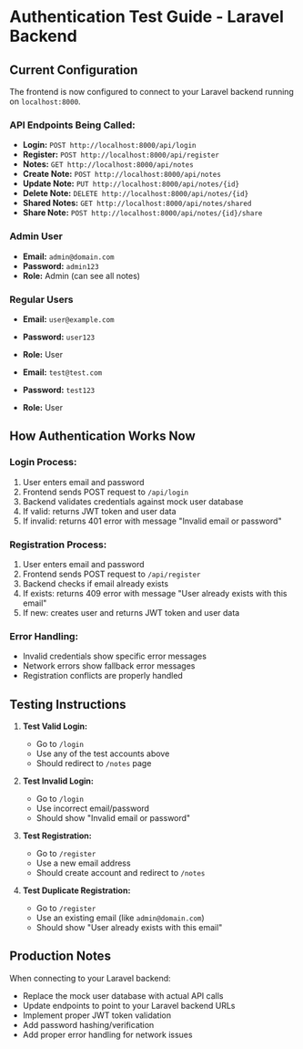 # Authentication Test Guide - Laravel Backend

## Current Configuration

The frontend is now configured to connect to your Laravel backend running on `localhost:8000`.

### API Endpoints Being Called:

- **Login:** `POST http://localhost:8000/api/login`
- **Register:** `POST http://localhost:8000/api/register`
- **Notes:** `GET http://localhost:8000/api/notes`
- **Create Note:** `POST http://localhost:8000/api/notes`
- **Update Note:** `PUT http://localhost:8000/api/notes/{id}`
- **Delete Note:** `DELETE http://localhost:8000/api/notes/{id}`
- **Shared Notes:** `GET http://localhost:8000/api/notes/shared`
- **Share Note:** `POST http://localhost:8000/api/notes/{id}/share`

### Admin User
- **Email:** `admin@domain.com`
- **Password:** `admin123`
- **Role:** Admin (can see all notes)

### Regular Users
- **Email:** `user@example.com`
- **Password:** `user123`
- **Role:** User

- **Email:** `test@test.com`
- **Password:** `test123`
- **Role:** User

## How Authentication Works Now

### Login Process:
1. User enters email and password
2. Frontend sends POST request to `/api/login`
3. Backend validates credentials against mock user database
4. If valid: returns JWT token and user data
5. If invalid: returns 401 error with message "Invalid email or password"

### Registration Process:
1. User enters email and password
2. Frontend sends POST request to `/api/register`
3. Backend checks if email already exists
4. If exists: returns 409 error with message "User already exists with this email"
5. If new: creates user and returns JWT token and user data

### Error Handling:
- Invalid credentials show specific error messages
- Network errors show fallback error messages
- Registration conflicts are properly handled

## Testing Instructions

1. **Test Valid Login:**
   - Go to `/login`
   - Use any of the test accounts above
   - Should redirect to `/notes` page

2. **Test Invalid Login:**
   - Go to `/login`
   - Use incorrect email/password
   - Should show "Invalid email or password"

3. **Test Registration:**
   - Go to `/register`
   - Use a new email address
   - Should create account and redirect to `/notes`

4. **Test Duplicate Registration:**
   - Go to `/register`
   - Use an existing email (like `admin@domain.com`)
   - Should show "User already exists with this email"

## Production Notes

When connecting to your Laravel backend:
- Replace the mock user database with actual API calls
- Update endpoints to point to your Laravel backend URLs
- Implement proper JWT token validation
- Add password hashing/verification
- Add proper error handling for network issues
